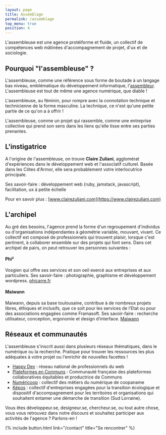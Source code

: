 ```yaml
---
layout: page
title: Assemblage
permalink: /assemblage
top_menu: true
position: 4
---
```


L'assembleuse est une agence protéiforme et fluide, un collectif de compétences web mâtinées d'accompagnement de projet, d'ux et de sociologie.

## Pourquoi "l'assembleuse" ?

L'assembleuse, comme une référence sous forme de boutade à un langage bas niveau, emblématique du développement informatique, l'[assembleur](https://fr.wikipedia.org/wiki/Assembleur). L'assembleuse est tout de même une agence numérique, que diable !

L'assembleuse, au féminin, pour rompre avec la connotation technique et technicienne de la forme masculine. La technique, ce n'est qu'une petite partie de ce qu'on a à offrir !

L'assembleuse, comme un projet qui rassemble, comme une entreprise collective qui prend son sens dans les liens qu'elle tisse entre ses parties prenantes. 

## L'instigatrice

A l'origine de l'assembleuse, on trouve **Claire Zuliani**, agglomérat d'expériences dans le développement web et l'associatif culturel. Basée dans les Côtes d'Armor, elle sera probablement votre interlocutrice principale.

Ses savoir-faire : développement web (ruby, jamstack, javascript), facilitation, ux à petite échelle

Pour en savoir plus : [www.clairezuliani.com](https://www.clairezuliani.com)

## L'archipel


Au gré des besoins, l'agence prend la forme d'un regroupement d'individus ou d'organisations indépendantes à géométrie variable, mouvant, vivant. Ce collectif est composé de professionnels qui trouvent plaisir, lorsque c'est pertinent, à collaborer ensemble sur des projets qui font sens. Dans cet archipel de pairs, on peut retrouver les personnes suivantes :

#### Phi²

Vosgien qui offre ses services et son oeil exercé aux entreprises et aux particuliers.
Ses savoir-faire : photographie, graphisme et développement wordpress.
[phicarre.fr](http://phicarre.fr/)

#### Maiwann

Maiwann, depuis sa base toulousaine, contribue à de nombreux projets libres, éthiques et inclusifs, que ce soit pour les services de l’Etat ou pour des associations engagées comme Framasoft.
Ses savoir-faire : recherche utilisateur, conception, ergonomie et design d’interface.
[Maiwann](http://www.maiwann.net/)


## Réseaux et communautés

L'assembleuse s'inscrit aussi dans plusieurs réseaux thématiques, dans le numérique ou la recherche. Pratique pour trouver  les ressources les plus adéquates à votre projet ou l'enrichir de nouvelles facettes !

- [Happy Dev](https://www.happy-dev.fr/) : réseau national de professionnels du web
- [Plateformes en Communs](http://plateformes.coopdescommuns.org/) : Communauté française
des plateformes collaboratives équitables et productrice de Communs
- [Numéricoop](https://colibris-wiki.org/NumeriCoop/) : collectif des métiers du numérique de coopaname
- [Képos](https://transition-ecologique.org/?s=k%C3%A8pos) :  collectif d'entreprises engagées pour la transition écologique et dispositif d'accompagnement pour les territoires et organisations qui souhaitent entamer une démarche de transition (Sud Lorraine).

<div class="highlighted">
<p>Vous êtes développeur.se, designeur.se, chercheur.se, ou tout autre chose, vous vous retrouvez dans notre discours et souhaitez participer aux activités de l'agence ? Parlons-en !</p>
{% include button.html link="/contact" title="Se rencontrer" %}
</div>